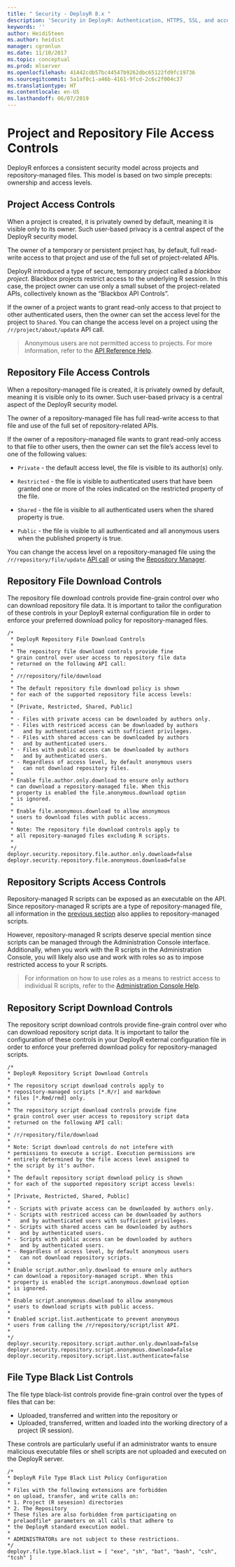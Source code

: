 ```yaml
---
title: " Security - DeployR 8.x "
description: 'Security in DeployR: Authentication, HTTPS, SSL, and access controls for server, Project file and Repository File, and more.'
keywords: ''
author: HeidiSteen
ms.author: heidist
manager: cgronlun
ms.date: 11/10/2017
ms.topic: conceptual
ms.prod: mlserver
ms.openlocfilehash: 41442cdb57bc44547b9262dbc65122fd9fc19736
ms.sourcegitcommit: 5a1af0c1-a46b-4161-9fcd-2c6c2f004c37
ms.translationtype: HT
ms.contentlocale: en-US
ms.lasthandoff: 06/07/2019
---
```

# <a name="project-and-repository-file-access-controls"></a>Project and Repository File Access Controls

DeployR enforces a consistent security model across projects and repository-managed files. This model is based on two simple precepts: ownership and access levels.

## <a name="project-access-controls"></a>Project Access Controls

When a project is created, it is privately owned by default, meaning it is visible only to its owner. Such user-based privacy is a central aspect of the DeployR security model.

The owner of a temporary or persistent project has, by default, full read-write access to that project and use of the full set of project-related APIs.

DeployR introduced a type of secure, temporary project called a *blackbox project*. Blackbox projects restrict access to the underlying R session. In this case, the project owner can use only a small subset of the project-related APIs, collectively known as the “Blackbox API Controls”.

If the owner of a project wants to grant read-only access to that project to other authenticated users, then the owner can set the access level for the project to `Shared`. You can change the access level on a project using the `/r/project/about/update` API call.

>Anonymous users are not permitted access to projects. For more information, refer to the [API Reference Help](deployr-api-reference.md).

## <a name="repository-file-access-controls"></a>Repository File Access Controls

When a repository-managed file is created, it is privately owned by default, meaning it is visible only to its owner. Such user-based privacy is a central aspect of the DeployR security model.

The owner of a repository-managed file has full read-write access to that file and use of the full set of repository-related APIs.

If the owner of a repository-managed file wants to grant read-only access to that file to other users, then the owner can set the file’s access level to one of the following values:

+ `Private` - the default access level, the file is visible to its author(s) only.

+ `Restricted` - the file is visible to authenticated users that have been granted one or more of the roles indicated on the restricted property of the file.

+ `Shared` - the file is visible to all authenticated users when the shared property is true.

+ `Public` - the file is visible to all authenticated and all anonymous users when the published property is true.

You can change the access level on a repository-managed file using the `/r/repository/file/update` [API call](deployr-api-reference.md#repository-on-the-api) or using the [Repository Manager](deployr-repository-manager-files.md#about-file-properties).

## <a name="repository-file-download-controls"></a>Repository File Download Controls

The repository file download controls provide fine-grain control over who can download repository file data. It is important to tailor the configuration of these controls in your DeployR external configuration file in order to enforce your preferred download policy for repository-managed files.

    /*
     * DeployR Repository File Download Controls
     *
     * The repository file download controls provide fine
     * grain control over user access to repository file data
     * returned on the following API call:
     *
     * /r/repository/file/download
     *
     * The default repository file download policy is shown
     * for each of the supported repository file access levels:
     *
     * [Private, Restricted, Shared, Public]
     *
     * - Files with private access can be downloaded by authors only.
     * - Files with restriced access can be downloaded by authors
     *   and by authenticated users with sufficient privileges.
     * - Files with shared access can be downloaded by authors
     *   and by authenticated users.
     * - Files with public access can be downloaded by authors
     *   and by authenticated users.
     * - Regardless of access level, by default anonymous users
     *   can not download repository files.
     *
     * Enable file.author.only.download to ensure only authors
     * can download a repository-managed file. When this
     * property is enabled the file.anonymous.download option
     * is ignored.
     *
     * Enable file.anonymous.download to allow anonymous
     * users to download files with public access.
     *
     * Note: The repository file download controls apply to
     * all repository-managed files excluding R scripts.
     *
     */
    deployr.security.repository.file.author.only.download=false
    deployr.security.repository.file.anonymous.download=false
    
## <a name="repository-scripts-access-controls"></a>Repository Scripts Access Controls

Repository-managed R scripts can be exposed as an executable on the API. Since repository-managed R scripts are a type of repository-managed file, all information in the [previous section](#repository-file-access-controls) also applies to repository-managed scripts.

However, repository-managed R scripts deserve special mention since scripts can be managed through the Administration Console interface. Additionally, when you work with the R scripts in the Administration Console, you will likely also use and work with roles so as to impose restricted access to your R scripts.

>For information on how to use roles as a means to restrict access to individual R scripts, refer to the [Administration Console Help](deployr-admin-managing-server-policies.md#server-policy-properties).

## <a name="repository-script-download-controls"></a>Repository Script Download Controls

The repository script download controls provide fine-grain control over who can download repository script data. It is important to tailor the configuration of these controls in your DeployR external configuration file in order to enforce your preferred download policy for repository-managed scripts.

``` 
/*
* DeployR Repository Script Download Controls
*
* The repository script download controls apply to
* repository-managed scripts [*.R/r] and markdown
* files [*.Rmd/rmd] only.
*
* The repository script download controls provide fine
* grain control over user access to repository script data
* returned on the following API call:
*
* /r/repository/file/download
*
* Note: Script download controls do not intefere with
* permissions to execute a script. Execution permissions are
* entirely determined by the file access level assigned to
* the script by it's author.
*
* The default repository script download policy is shown
* for each of the supported repository script access levels:
*
* [Private, Restricted, Shared, Public]
*
* - Scripts with private access can be downloaded by authors only.
* - Scripts with restriced access can be downloaded by authors
*   and by authenticated users with sufficient privileges.
* - Scripts with shared access can be downloaded by authors
*   and by authenticated users.
* - Scripts with public access can be downloaded by authors
*   and by authenticated users.
* - Regardless of access level, by default anonymous users
*   can not download repository scripts.
*
* Enable script.author.only.download to ensure only authors
* can download a repository-managed script. When this
* property is enabled the script.anonymous.download option
* is ignored.
*
* Enable script.anonymous.download to allow anonymous
* users to download scripts with public access.
*
* Enabled script.list.authenticate to prevent anonymous
* users from calling the /r/repository/script/list API.
*
*/
deployr.security.repository.script.author.only.download=false
deployr.security.repository.script.anonymous.download=false
deployr.security.repository.script.list.authenticate=false
```
    
## <a name="file-type-black-list-controls"></a>File Type Black List Controls

The file type black-list controls provide fine-grain control over the types of files that can be:

-   Uploaded, transferred and written into the repository or
-   Uploaded, transferred, written and loaded into the working directory of a project (R session).

These controls are particularly useful if an administrator wants to ensure malicious executable files or shell scripts are not uploaded and executed on the DeployR server.

```
/*
* DeployR File Type Black List Policy Configuration
*
* Files with the following extensions are forbidden
* on upload, transfer, and write calls on:
* 1. Project (R sesesion) directories
* 2. The Repository
* These files are also forbidden from participating on
* prelaodfile* parameters on all calls that adhere to
* the DeployR standard execution model.
*
* ADMINISTRATORs are not subject to these restrictions.
*/
deployr.file.type.black.list = [ "exe", "sh", "bat", "bash", "csh", "tcsh" ]
```